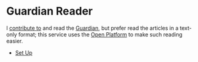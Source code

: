 # Guardian Reader

I [contribute to](https://support.theguardian.com/eu/contribute) and read the [Guardian](https://www.theguardian.com/),
but prefer read the articles in a text-only format; this service uses
the [Open Platform](https://open-platform.theguardian.com/documentation/) to make such reading easier.

- [Set Up](README_SET_UP.md)
